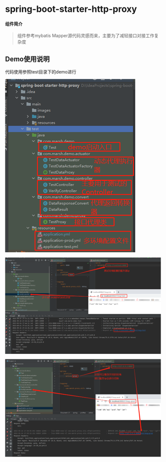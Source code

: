 # spring-boot-starter-http-proxy


#### 组件简介

> 组件参考mybatis Mapper源代码灵感而来，主要为了减轻接口对接工作复杂度

## Demo使用说明
代码使用参照test目录下的demo进行

![](https://github.com/martinbob1992/spring-boot-starter-http-proxy/blob/master/src/main/images/test.png?raw=true)

![](https://github.com/martinbob1992/spring-boot-starter-http-proxy/blob/master/src/main/images/test1.png?raw=true)

![](https://github.com/martinbob1992/spring-boot-starter-http-proxy/blob/master/src/main/images/test2.png?raw=true)